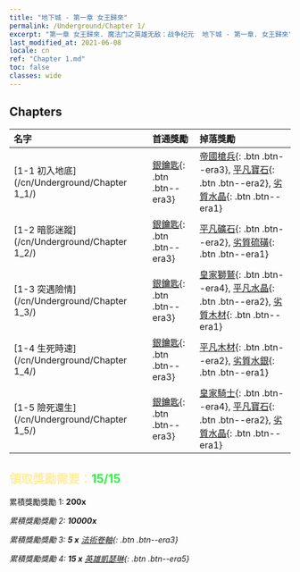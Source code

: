 ```yaml
---
title: "地下城 - 第一章 女王歸來"
permalink: /Underground/Chapter 1/
excerpt: "第一章 女王歸來. 魔法门之英雄无敌：战争纪元  地下城 - 第一章. 女王歸來"
last_modified_at: 2021-06-08
locale: cn
ref: "Chapter 1.md"
toc: false
classes: wide
---
```


## Chapters

  | 名字 |  首通獎勵 | 掉落獎勵 |
  |:------------|:------------|:------------| 
  | [1-1 初入地底](/cn/Underground/Chapter 1_1/) | [銀鑰匙](/cn/Items/con_693/){: .btn .btn--era3} | [帝國槍兵](/cn/Items/unt_190/){: .btn .btn--era3}, [平凡寶石](/cn/Items/mat_10/){: .btn .btn--era2}, [劣質水晶](/cn/Items/mat_5/){: .btn .btn--era1} |
  | [1-2 暗影迷蹤](/cn/Underground/Chapter 1_2/) | [銀鑰匙](/cn/Items/con_693/){: .btn .btn--era3} | [平凡礦石](/cn/Items/mat_6/){: .btn .btn--era2}, [劣質硫磺](/cn/Items/mat_3/){: .btn .btn--era1} |
  | [1-3 突遇險情](/cn/Underground/Chapter 1_3/) | [銀鑰匙](/cn/Items/con_693/){: .btn .btn--era3} | [皇家獅鷲](/cn/Items/unt_192/){: .btn .btn--era4}, [平凡水晶](/cn/Items/mat_11/){: .btn .btn--era2}, [劣質木材](/cn/Items/mat_1/){: .btn .btn--era1} |
  | [1-4 生死時速](/cn/Underground/Chapter 1_4/) | [銀鑰匙](/cn/Items/con_693/){: .btn .btn--era3} | [平凡木材](/cn/Items/mat_7/){: .btn .btn--era2}, [劣質水銀](/cn/Items/mat_2/){: .btn .btn--era1} |
  | [1-5 險死還生](/cn/Underground/Chapter 1_5/) | [銀鑰匙](/cn/Items/con_693/){: .btn .btn--era3} | [皇家騎士](/cn/Items/unt_195/){: .btn .btn--era4}, [平凡寶石](/cn/Items/mat_10/){: .btn .btn--era2}, [劣質水晶](/cn/Items/mat_5/){: .btn .btn--era1} |


## <span style="color: #ffeea0">   領取獎勵需要：</span><span style="color: #27f73a">15/15</span>

 累積獎勵獎勵 1:  **200x** <i class="fas fa-gem"/>

 累積獎勵獎勵 2:  **10000x** <i class="fas fa-coins"/>

 累積獎勵獎勵 3: **5 x** [法術卷軸](/cn/Items/con_694/){: .btn .btn--era3}

 累積獎勵獎勵 4: **15 x** [英雄凱瑟琳](/cn/Items/her_361/){: .btn .btn--era5}

